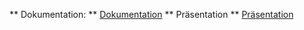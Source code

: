 ** Dokumentation: **
[Dokumentation](https://github.com/shylux/ch.bfh.bti7081.s2015.rot/blob/master/doc/task02/First%20Analysis.md)
** Präsentation **
[Präsentation](https://github.com/shylux/ch.bfh.bti7081.s2015.rot/blob/master/doc/task02/Task%202.pptx)
